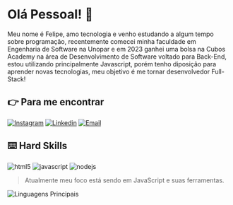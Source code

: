 # Olá Pessoal! :vulcan_salute:

Meu nome é Felipe, amo tecnologia e venho estudando a algum tempo sobre programação, recentemente comecei minha faculdade em Engenharia de Software na Unopar e em 2023 ganhei uma bolsa na Cubos Academy na área de Desenvolvimento de Software voltado para Back-End, estou utilizando principalmente Javascript, porém tenho diposição para aprender novas tecnologias, meu objetivo é me tornar desenvolvedor Full-Stack!

## :point_right: Para me encontrar

[![Instagram](https://img.shields.io/badge/Instagram-E4405F?style=for-the-badge&logo=instagram&logoColor=white)](https://www.instagram.com/lipe.cordeiro/)
[![Linkedin](https://img.shields.io/badge/LinkedIn-0077B5?style=for-the-badge&logo=linkedin&logoColor=white)](https://www.linkedin.com/in/felipe-cordeiro-2a3285286/)
[![Email](https://img.shields.io/badge/EMAIL-2E2E2E.svg?style=for-the-badge&amp;logo=Microsoft-Outlook&amp;logoColor=white%22)](mailto:felipecordeirocruz@gmail.com)

## :keyboard: Hard Skills

![html5](https://img.shields.io/badge/HTML5-E34F26?style=for-the-badge&logo=html5&logoColor=white)
![javascript](https://img.shields.io/badge/JavaScript-323330?style=for-the-badge&logo=javascript&logoColor=F7DF1E)
![nodejs](https://img.shields.io/badge/Node%20js-339933?style=for-the-badge&logo=nodedotjs&logoColor=white)

> Atualmente meu foco está sendo em JavaScript e suas ferramentas.

![Linguagens Principais](https://github-readme-stats.vercel.app/api/top-langs/?username=Felipe-Cordeiro-98&theme=tokyonight&hide_border=true&custom_title=Linguagens%20%Principais)
